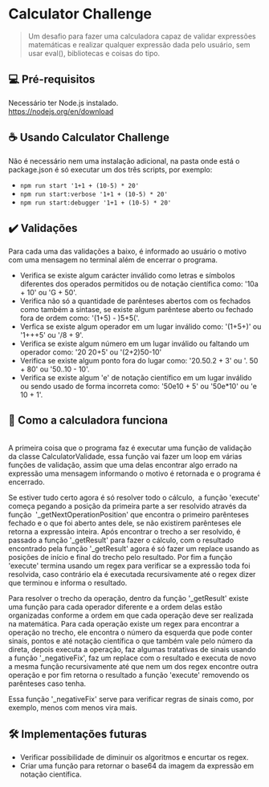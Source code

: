 # Calculator Challenge

> Um desafio para fazer uma calculadora capaz de validar expressões matemáticas e realizar qualquer expressão dada pelo usuário, sem usar eval(), bibliotecas e coisas do tipo.

## 💻 Pré-requisitos
Necessário ter Node.js instalado.
<br>https://nodejs.org/en/download

## ☕ Usando Calculator Challenge
Não é necessário nem uma instalação adicional, na pasta onde está o package.json é só executar um dos três scripts, por exemplo:
* `npm run start '1+1 + (10-5) * 20'`
* `npm run start:verbose '1+1 + (10-5) * 20'`
* `npm run start:debugger '1+1 + (10-5) * 20'`

## ✔️ Validações

Para cada uma das validações a baixo, é informado ao usuário o motivo com uma mensagem no terminal além de encerrar o programa.
* Verifica se existe algum carácter inválido como letras e símbolos diferentes dos operados permitidos ou de notação científica como: '10a + 10' ou 'G + 50'.
* Verifica não só a quantidade de parênteses abertos com os fechados como também a sintase, se existe algum parêntese aberto ou fechado fora de ordem como: '(1+5) - )5+5('.
* Verfica se existe algum operador em um lugar inválido como: '(1+5+)' ou '1+++5' ou '/8 + 9'.
* Verifica se existe algum número em um lugar inválido ou faltando um operador como: '20 20+5' ou '(2+2)50-10'
* Verifica se existe algum ponto fora do lugar como: '20.50.2 + 3' ou '. 50 + 80' ou '50..10 - 10'.
* Verifica se existe algum 'e' de notação científico em um lugar inválido ou sendo usado de forma incorreta como: '50e10 + 5' ou '50e*10' ou 'e 10 + 1'.

## 🧩 Como a calculadora funciona

<br>A primeira coisa que o programa faz é executar uma função de validação da classe CalculatorValidade, essa função vai fazer um loop em várias funções de validação, assim que uma delas encontrar algo errado na expressão uma mensagem informando o motivo é retornada e o programa é encerrado.

Se estiver tudo certo agora é só resolver todo o cálculo,  a função 'execute' começa pegando a posição da primeira parte a ser resolvido através da função  '_getNextOperationPosition' que encontra o primeiro parênteses fechado e o que foi aberto antes dele, se não existirem parênteses ele retorna a expressão inteira. Após encontrar o trecho a ser resolvido, é passado a função '_getResult' para fazer o cálculo, com o resultado encontrado pela função '_getResult' agora é só fazer um replace usando as posições de início e final do trecho pelo resultado. Por fim a função 'execute' termina usando um regex para verificar se a expressão toda foi resolvida, caso contrário ela é executada recursivamente até o regex dizer que terminou e informa o resultado.

Para resolver o trecho da operação, dentro da função '_getResult' existe uma função para cada operador diferente e a ordem delas estão organizadas conforme a ordem em que cada operação deve ser realizada na matemática. Para cada operação existe um regex para encontrar a operação no trecho, ele encontra o número da esquerda que pode conter sinais, pontos e até notação científica o que também vale pelo número da direta, depois executa a operação, faz algumas tratativas de sinais usando a função '_negativeFix', faz um replace com o resultado e executa de novo a mesma função recursivamente até que nem um dos regex encontre outra operação e por fim retorna o resultado a função 'execute' removendo os parênteses caso tenha.

Essa função '_negativeFix' serve para verificar regras de sinais como, por exemplo, menos com menos vira mais.

## 🛠️ Implementações futuras
* Verificar possibilidade de diminuir os algoritmos e encurtar os regex.
* Criar uma função para retornar o base64 da imagem da expressão em notação científica.
